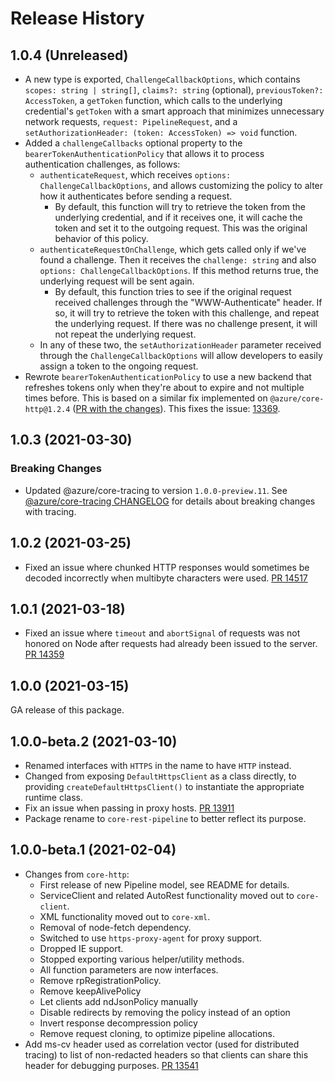 # Release History

## 1.0.4 (Unreleased)

- A new type is exported, `ChallengeCallbackOptions`, which contains `scopes: string | string[]`, `claims?: string` (optional), `previousToken?: AccessToken`, a `getToken` function, which calls to the underlying credential's `getToken` with a smart approach that minimizes unnecessary network requests, `request: PipelineRequest`, and a `setAuthorizationHeader: (token: AccessToken) => void` function.
- Added a `challengeCallbacks` optional property to the `bearerTokenAuthenticationPolicy` that allows it to process authentication challenges, as follows:
    - `authenticateRequest`, which receives `options: ChallengeCallbackOptions`, and allows customizing the policy to alter how it authenticates before sending a request.
        - By default, this function will try to retrieve the token from the underlying credential, and if it receives one, it will cache the token and set it to the outgoing request. This was the original behavior of this policy.
    - `authenticateRequestOnChallenge`, which gets called only if we've found a challenge. Then it receives the `challenge: string` and also `options: ChallengeCallbackOptions`. If this method returns true, the underlying request will be sent again.
        - By default, this function tries to see if the original request received challenges through the "WWW-Authenticate" header. If so, it will try to retrieve the token with this challenge, and repeat the underlying request. If there was no challenge present, it will not repeat the underlying request.
    - In any of these two, the `setAuthorizationHeader` parameter received through the   `ChallengeCallbackOptions` will allow developers to easily assign a token to the ongoing request.
- Rewrote `bearerTokenAuthenticationPolicy` to use a new backend that refreshes tokens only when they're about to expire and not multiple times before. This is based on a similar fix implemented on `@azure/core-http@1.2.4` ([PR with the changes](https://github.com/Azure/azure-sdk-for-js/pull/14223)). This fixes the issue: [13369](https://github.com/Azure/azure-sdk-for-js/issues/13369).

## 1.0.3 (2021-03-30)

### Breaking Changes

- Updated @azure/core-tracing to version `1.0.0-preview.11`. See [@azure/core-tracing CHANGELOG](https://github.com/Azure/azure-sdk-for-js/blob/master/sdk/core/core-tracing/CHANGELOG.md) for details about breaking changes with tracing.

## 1.0.2 (2021-03-25)

- Fixed an issue where chunked HTTP responses would sometimes be decoded incorrectly when multibyte characters were used. [PR 14517](https://github.com/Azure/azure-sdk-for-js/pull/14517)

## 1.0.1 (2021-03-18)

- Fixed an issue where `timeout` and `abortSignal` of requests was not honored on Node after requests had already been issued to the server. [PR 14359](https://github.com/Azure/azure-sdk-for-js/pull/14359)

## 1.0.0 (2021-03-15)

GA release of this package.

## 1.0.0-beta.2 (2021-03-10)

- Renamed interfaces with `HTTPS` in the name to have `HTTP` instead.
- Changed from exposing `DefaultHttpsClient` as a class directly, to providing `createDefaultHttpsClient()` to instantiate the appropriate runtime class.
- Fix an issue when passing in proxy hosts. [PR 13911](https://github.com/Azure/azure-sdk-for-js/pull/13911)
- Package rename to `core-rest-pipeline` to better reflect its purpose.

## 1.0.0-beta.1 (2021-02-04)

- Changes from `core-http`:
  - First release of new Pipeline model, see README for details.
  - ServiceClient and related AutoRest functionality moved out to `core-client`.
  - XML functionality moved out to `core-xml`.
  - Removal of node-fetch dependency.
  - Switched to use `https-proxy-agent` for proxy support.
  - Dropped IE support.
  - Stopped exporting various helper/utility methods.
  - All function parameters are now interfaces.
  - Remove rpRegistrationPolicy.
  - Remove keepAlivePolicy
  - Let clients add ndJsonPolicy manually
  - Disable redirects by removing the policy instead of an option
  - Invert response decompression policy
  - Remove request cloning, to optimize pipeline allocations.
- Add ms-cv header used as correlation vector (used for distributed tracing) to list of non-redacted headers so that clients can share this header for debugging purposes. [PR 13541](https://github.com/Azure/azure-sdk-for-js/pull/13541)
